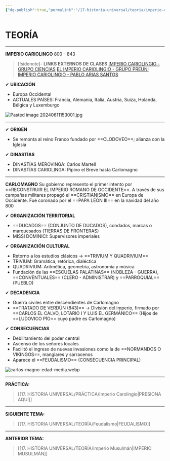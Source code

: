```yaml
---
{"dg-publish":true,"permalink":"/17-historia-universal/teoria/imperio-carolingio/","tags":["Historia","Teoría"]}
---
```


# TEORÍA
---
**IMPERIO CARIOLINGO**
800 - 843

>[!sidenote]- **LINKS EXTERNOS DE CLASES** 
>[IMPERIO CARIOLINGIO - GRUPO CIENCIAS](https://www.youtube.com/watch?v=w62t6RMjuCA) 
>[EL IMPERIO CARIOLINGIO - GRUPO PREUNI](https://www.youtube.com/watch?v=0qr15cirO00) 
>[IMPERIO CARIOLINGIO - PABLO ARIAS SANTOS](https://www.youtube.com/watch?v=dXQr2h1GT1w) 

✔ **UBICACIÓN**
- Europa Occidental
- ACTUALES PAÍSES: Francia, Alemania, Italia, Austria, Suiza, Holanda, Bélgica y Luxemburgo

![Pasted image 20240611153001.jpg](/img/user/1.%20ELEMENTOS%20GR%C3%81FICOS/Pasted%20image%2020240611153001.jpg)

---
✔ **ORIGEN**
- Se remonta al reino Franco fundado por ==CLODOVEO==; alianza con la Iglesia

✔ **DINASTÍAS**
- DINASTÍAS MEROVINGA: Carlos Martell
- DINASTÍAS CARIOLINGA: Pipino el Breve hasta Carlomagno

---
**CARLOMAGNO**
Su gobierno represento el primer intento por ==RECONSTRUIR EL IMPERIO ROMANO DE OCCIDENTE==.
A través de sus campañas militares propagó el ==CRISTIANISMO== en Europa de Occidente.
Fue coronado por el ==PAPA LEÓN III== en la navidad del año 800

✔ **ORGANIZACIÓN TERRITORIAL**
- ==DUCADOS== (CONJUNTO DE DUCADOS), condados, marcas o marquesados (TIERRAS DE FRONTERAS)
- MISSI DOMINICI: Supervisores imperiales

✔ **ORGANIZACIÓN CULTURAL**
- Retorno a los estudios clásicos → ==TRIVIUM Y QUADRIVIUM==
- TRIVIUM: Gramática, retórica, dialéctica
- QUADRIVIUM: Aritmética, geometría, astronomía y música
- Fundación de las ==ESCUELAS PALATINAS== (NOBLEZA - GUERRA), ==CONVENTUALES== (CLERO - ADMINISTRAR) y ==PARROQUIAL== (PUEBLO)

✔ **DECADENCIA**
- Guerra civiles entre descendientes de Carlomagno
- ==TRATADO DE VERDÚN (843)== → División del imperio, firmado por ==CARLOS EL CALVO, LOTARIO I Y LUIS EL GERMÁNICO== (Hijos de ==LUDOVICO PÍO== cuyo padre es Carlomagno)

✔ **CONSECUENCIAS**
- Debilitamiento del poder central 
- Ascenso de los señores locales
- Facilitó el ingreso de nuevas invasiones como la de ==NORMANDOS O VIKINGOS==, mangiares y sarracenos
- Aparece el ==FEUDALISMO== (CONSECUENCIA PRINCIPAL)

![carlos-magno-edad-media.webp](/img/user/1.%20ELEMENTOS%20GR%C3%81FICOS/carlos-magno-edad-media.webp)

---
**PRÁCTICA:** 
>[[17. HISTORIA UNIVERSAL/PRÁCTICA/Imperio Carolingio\|PRESIONA AQUÍ]]

---
**SIGUIENTE TEMA:** 
>[[17. HISTORIA UNIVERSAL/TEORÍA/Feudalismo\|FEUDALISMO]]

---
**ANTERIOR TEMA:** 
>[[17. HISTORIA UNIVERSAL/TEORÍA/Imperio Musulmán\|IMPERIO MUSULMÁN]]

